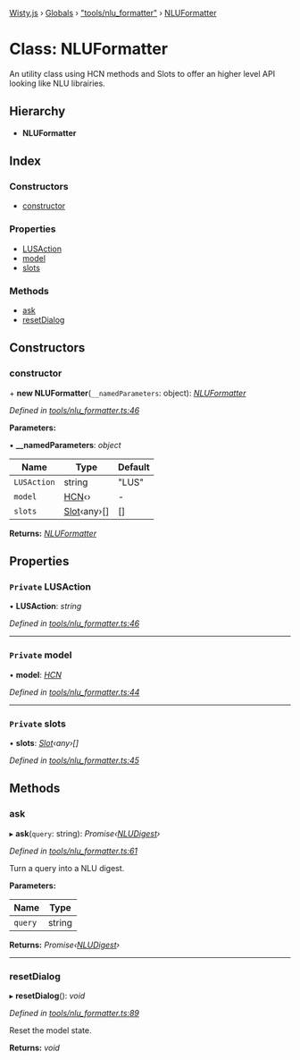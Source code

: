 [Wisty.js](../README.md) › [Globals](../globals.md) › ["tools/nlu_formatter"](../modules/_tools_nlu_formatter_.md) › [NLUFormatter](_tools_nlu_formatter_.nluformatter.md)

# Class: NLUFormatter

An utility class using HCN methods and Slots to offer an higher level API
looking like NLU librairies.

## Hierarchy

* **NLUFormatter**

## Index

### Constructors

* [constructor](_tools_nlu_formatter_.nluformatter.md#constructor)

### Properties

* [LUSAction](_tools_nlu_formatter_.nluformatter.md#private-lusaction)
* [model](_tools_nlu_formatter_.nluformatter.md#private-model)
* [slots](_tools_nlu_formatter_.nluformatter.md#private-slots)

### Methods

* [ask](_tools_nlu_formatter_.nluformatter.md#ask)
* [resetDialog](_tools_nlu_formatter_.nluformatter.md#resetdialog)

## Constructors

###  constructor

\+ **new NLUFormatter**(`__namedParameters`: object): *[NLUFormatter](_tools_nlu_formatter_.nluformatter.md)*

*Defined in [tools/nlu_formatter.ts:46](https://github.com/the-new-sky/Wisty.js/blob/22c0b6f/src/tools/nlu_formatter.ts#L46)*

**Parameters:**

▪ **__namedParameters**: *object*

Name | Type | Default |
------ | ------ | ------ |
`LUSAction` | string | "LUS" |
`model` | [HCN](_models_hcn_.hcn.md)‹› | - |
`slots` | [Slot](_slots_slot_.slot.md)‹any›[] | [] |

**Returns:** *[NLUFormatter](_tools_nlu_formatter_.nluformatter.md)*

## Properties

### `Private` LUSAction

• **LUSAction**: *string*

*Defined in [tools/nlu_formatter.ts:46](https://github.com/the-new-sky/Wisty.js/blob/22c0b6f/src/tools/nlu_formatter.ts#L46)*

___

### `Private` model

• **model**: *[HCN](_models_hcn_.hcn.md)*

*Defined in [tools/nlu_formatter.ts:44](https://github.com/the-new-sky/Wisty.js/blob/22c0b6f/src/tools/nlu_formatter.ts#L44)*

___

### `Private` slots

• **slots**: *[Slot](_slots_slot_.slot.md)‹any›[]*

*Defined in [tools/nlu_formatter.ts:45](https://github.com/the-new-sky/Wisty.js/blob/22c0b6f/src/tools/nlu_formatter.ts#L45)*

## Methods

###  ask

▸ **ask**(`query`: string): *Promise‹[NLUDigest](../interfaces/_tools_nlu_formatter_.nludigest.md)›*

*Defined in [tools/nlu_formatter.ts:61](https://github.com/the-new-sky/Wisty.js/blob/22c0b6f/src/tools/nlu_formatter.ts#L61)*

Turn a query into a NLU digest.

**Parameters:**

Name | Type |
------ | ------ |
`query` | string |

**Returns:** *Promise‹[NLUDigest](../interfaces/_tools_nlu_formatter_.nludigest.md)›*

___

###  resetDialog

▸ **resetDialog**(): *void*

*Defined in [tools/nlu_formatter.ts:89](https://github.com/the-new-sky/Wisty.js/blob/22c0b6f/src/tools/nlu_formatter.ts#L89)*

Reset the model state.

**Returns:** *void*
